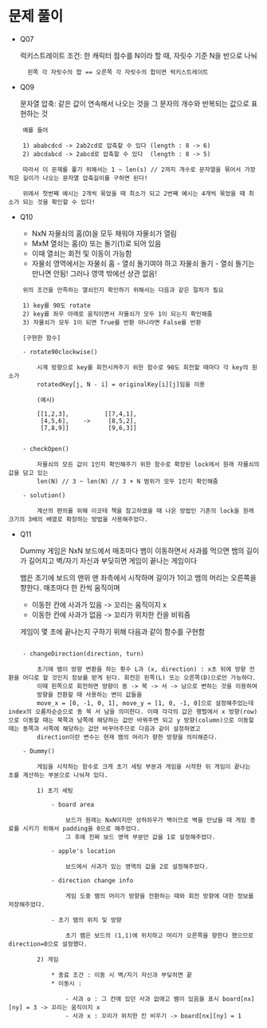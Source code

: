 # 문제 풀이

* Q07

    럭키스트레이트 조건: 한 캐릭터 점수를 N이라 할 때, 자릿수 기준 N을 반으로 나눠
        
        왼쪽 각 자릿수의 합 == 오른쪽 각 자릿수의 합이면 럭키스트레이트

* Q09

    문자열 압축: 같은 값이 연속해서 나오는 것을 그 문자의 개수와 반복되는 값으로 표현하는 것

```
    예를 들어 

    1) ababcdcd -> 2ab2cd로 압축할 수 있다 (length : 8 -> 6)
    2) abcdabcd -> 2abcd로 압축할 수 있다  (length : 8 -> 5)

    따라서 이 문제를 풀기 위해서는 1 ~ len(s) // 2까지 개수로 문자열을 묶어서 가장 작은 길이가 나오는 문자열 압축길이를 구하면 된다!

    위에서 첫번째 예시는 2개씩 묶었을 때 최소가 되고 2번째 예시는 4개씩 묶었을 때 최소가 되는 것을 확인할 수 있다!

```

* Q10

    * NxN 자물쇠의 홈(0)을 모두 채워야 자물쇠가 열림
    * MxM 열쇠는 홈(0) 또는 돌기(1)로 되어 있음
    * 이때 열쇠는 회전 및 이동이 가능함
    * 자물쇠 영역에서는 자물쇠 홈 - 열쇠 돌기여야 하고 자물쇠 돌기 - 열쇠 돌기는 만나면 안됨! 그러나 영역 밖에선 상관 없음!

```
    위의 조건을 만족하는 열쇠인지 확인하기 위해서는 다음과 같은 절차가 필요

    1) key를 90도 rotate
    2) key를 좌우 아래로 움직이면서 자물쇠가 모두 1이 되는지 확인해줌
    3) 자물쇠가 모두 1이 되면 True를 반환 아니라면 False를 반환

    [구현한 함수]

    - rotate90clockwise()

        시계 방향으로 key를 회전시켜주기 위한 함수로 90도 회전할 때마다 각 key의 원소가 
        rotatedKey[j, N - i] = originalKey[i][j]임을 이용

        (예시)

        [[1,2,3],          [[7,4,1],
         [4,5,6],    ->     [8,5,2], 
         [7,8,9]]           [9,6,3]]


    - checkOpen()

        자물쇠의 모든 값이 1인지 확인해주기 위한 함수로 확장된 lock에서 원래 자물쇠의 값을 담고 있는 
        len(N) // 3 ~ len(N) // 3 + N 범위가 모두 1인지 확인해줌

    - solution()

        계산의 편의를 위해 이코테 책을 참고하였을 때 나온 방법인 기존의 lock을 원래 크기의 3배의 배열로 확장하는 방법을 사용해주었다.

```

* Q11

    Dummy 게임은 NxN 보드에서 매초마다 뱀이 이동하면서 사과를 먹으면 뱀의 길이가 길어지고 벽/자기 자신과 부딪히면 게임이 끝나는 게임이다

    뱀은 초기에 보드의 맨위 맨 좌측에서 시작하며 길이가 1이고 뱀의 머리는 오른쪽을 향한다. 매초마다 한 칸씩 움직이며 
    - 이동한 칸에 사과가 있음 -> 꼬리는 움직이지 x
    - 이동한 칸에 사과가 없음 -> 꼬리가 위치한 칸을 비워줌

    게임이 몇 초에 끝나는지 구하기 위해 다음과 같이 함수를 구현함

```

    - changeDirection(direction, turn)

        초기에 뱀이 방향 변환을 하는 횟수 L과 (x, direction) : x초 뒤에 방향 전환을 어디로 할 것인지 정보를 받게 된다. 회전은 왼쪽(L) 또는 오른쪽(D)으로만 가능하다.
        이때 왼쪽으로 회전하면 방향이 동 -> 북 -> 서 -> 남으로 변하는 것을 이용하여
        방향을 전환할 때 사용하는 변이 값들을
        move_x = [0, -1, 0, 1], move_y = [1, 0, -1, 0]으로 설정해주었는데 index의 오름차순순으로 동 북 서 남을 의미한다. 이때 각각의 값은 행렬에서 x 방향(row)으로 이동할 때는 북쪽과 남쪽에 해당하는 값만 바꿔주면 되고 y 방향(column)으로 이동할 때는 동쪽과 서쪽에 해당하는 값만 바꾸어주므로 다음과 같이 설정하였고
        direction이란 변수는 현재 뱀의 머리가 향한 방향을 의미해준다.

    - Dummy()

        게임을 시작하는 함수로 크게 초기 세팅 부분과 게임을 시작한 뒤 게임이 끝나는 초를 계산하는 부분으로 나눠져 있다.

        1) 초기 세팅

            - board area

                보드가 원래는 NxN이지만 상하좌우가 벽이므로 벽을 만났을 때 게임 종료를 시키기 위해서 padding을 0으로 해주었다.
                그 후에 진짜 보드 영역 부분만 값을 1로 설정해주었다.

            - apple's location

                보드에서 사과가 있는 영역의 값을 2로 설정해주었다.

            - direction change info

                게임 도중 뱀의 머리가 방향을 전환하는 때와 회전 방향에 대한 정보를 저장해주었다.

            - 초기 뱀의 위치 및 방향

                초기 뱀은 보드의 (1,1)에 위치하고 머리가 오른쪽을 향한다 했으므로 direction=0으로 설정했다.

        2) 게임

            * 종료 조건 : 이동 시 벽/자기 자신과 부딪히면 끝
            * 이동시 :

                - 사과 o : 그 칸에 있던 사과 없애고 뱀이 있음을 표시 board[nx][ny] = 3 -> 꼬리는 움직이지 x
                - 사과 x : 꼬리가 위치한 칸 비우기 -> board[nx][ny] = 1  

``` 